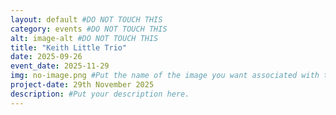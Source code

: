 ```yaml
---
layout: default #DO NOT TOUCH THIS
category: events #DO NOT TOUCH THIS
alt: image-alt #DO NOT TOUCH THIS
title: "Keith Little Trio"
date: 2025-09-26
event_date: 2025-11-29
img: no-image.png #Put the name of the image you want associated with the post here. It must be the same and must include the file name extension. E.g, Demo.jpg, Example.png
project-date: 29th November 2025
description: #Put your description here.
---
```


<!--   
How to rename this file so that it will work and show up on the website.

To rename the file, you will have to close this down, right click and press rename.

1) To name the file correctly, remove the TEMPLATE from the beginning of the file name and change the xyz at the end of the file name to a word of your chosing. If you want to write multiple words, you must either not include spaces between the words or use a - instead of a space (e.g, 2025-09-08-pineapplepizza or 2025-09-08-pineapple-pizza).

2)Upload this file (and any relevant pictures) to the website. This file goes in the folder events/_posts. Any pictures go in the folder img/portfolio.


-->